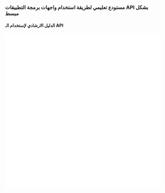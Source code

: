 ### مستودع تعليمي لطريقة استخدام واجهات برمجة التطبيقات API بشكل مبسط

#### الدليل الارشادي لإستخدام الـ API

<img src="api_docs/get_doc.svg">
